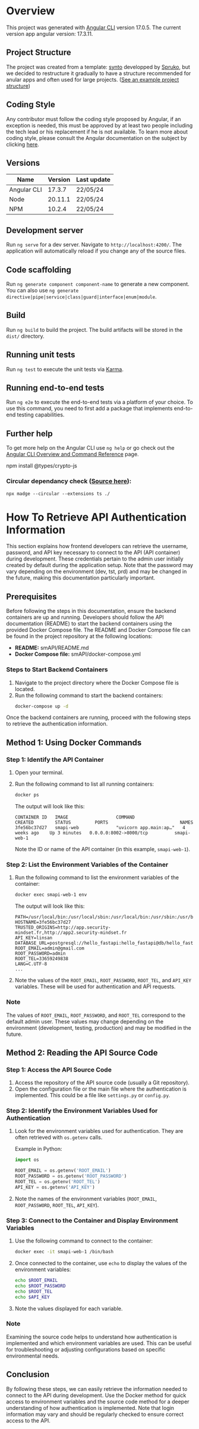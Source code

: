 # Overview

This project was generated with [Angular CLI](https://github.com/angular/angular-cli) version 17.0.5. The current version app angular version: 17.3.11.

## Project Structure

The project was created from a template: [synto](https://preview.themeforest.net/item/synto-angular-tailwind-admin-dashboard-template/full_screen_preview/48610235) developped by [Spruko](https://spruko.com/index.html), but we decided to restructure it gradually to have a structure recommended for anular apps and often used for large projects. ([See an example project structure](https://github.com/dialloi659/angular/wiki/Recommended-Angular-Project-Structure-for-Large-Projects))

## Coding Style

Any contributor must follow the coding style proposed by Angular, if an exception is needed, this must be approved by at least two people including the tech lead or his replacement if he is not available. To learn more about coding style, please consult the Angular documentation on the subject by clicking [here](https://angular.dev/style-guide).

## Versions

| Name        | Version | Last update |
| ----------- | ------- | ----------- |
| Angular CLI | 17.3.7  | 22/05/24    |
| Node        | 20.11.1 | 22/05/24    |
| NPM         | 10.2.4  | 22/05/24    |

## Development server

Run `ng serve` for a dev server. Navigate to `http://localhost:4200/`. The application will automatically reload if you change any of the source files.

## Code scaffolding

Run `ng generate component component-name` to generate a new component. You can also use `ng generate directive|pipe|service|class|guard|interface|enum|module`.

## Build

Run `ng build` to build the project. The build artifacts will be stored in the `dist/` directory.

## Running unit tests

Run `ng test` to execute the unit tests via [Karma](https://karma-runner.github.io).

## Running end-to-end tests

Run `ng e2e` to execute the end-to-end tests via a platform of your choice. To use this command, you need to first add a package that implements end-to-end testing capabilities.

## Further help

To get more help on the Angular CLI use `ng help` or go check out the [Angular CLI Overview and Command Reference](https://angular.io/cli) page.

npm install @types/crypto-js

### Circular dependancy check ([Source here](https://stackoverflow.com/questions/78478974/angular-import-based-on-index-ts-causes-error-typeerror-cannot-read-properti)):

`npx madge --circular --extensions ts ./`

# How To Retrieve API Authentication Information

This section explains how frontend developers can retrieve the username, password, and API key necessary to connect to the API (API container) during development. These credentials pertain to the admin user initially created by default during the application setup. Note that the password may vary depending on the environment (dev, tst, prd) and may be changed in the future, making this documentation particularly important.

## Prerequisites

Before following the steps in this documentation, ensure the backend containers are up and running. Developers should follow the API documentation (README) to start the backend containers using the provided Docker Compose file. The README and Docker Compose file can be found in the project repository at the following locations:

- **README:** smAPI/README.md
- **Docker Compose file:** smAPI/docker-compose.yml

### Steps to Start Backend Containers

1. Navigate to the project directory where the Docker Compose file is located.
2. Run the following command to start the backend containers:
   ```sh
   docker-compose up -d
   ```

Once the backend containers are running, proceed with the following steps to retrieve the authentication information.

## Method 1: Using Docker Commands

### Step 1: Identify the API Container

1. Open your terminal.
2. Run the following command to list all running containers:

   ```sh
   docker ps
   ```

   The output will look like this:

   ```plaintext
   CONTAINER ID   IMAGE                  COMMAND                  CREATED        STATUS         PORTS                           NAMES
   3fe56bc37d27   smapi-web              "uvicorn app.main:ap…"   4 weeks ago    Up 3 minutes   0.0.0.0:8002->8000/tcp          smapi-web-1
   ```

   Note the ID or name of the API container (in this example, `smapi-web-1`).

### Step 2: List the Environment Variables of the Container

1. Run the following command to list the environment variables of the container:

   ```sh
   docker exec smapi-web-1 env
   ```

   The output will look like this:

   ```plaintext
   PATH=/usr/local/bin:/usr/local/sbin:/usr/local/bin:/usr/sbin:/usr/bin:/sbin:/bin
   HOSTNAME=3fe56bc37d27
   TRUSTED_ORIGINS=http://app.security-mindset.fr,http://app2.security-mindset.fr
   API_KEY=linsan
   DATABASE_URL=postgresql://hello_fastapi:hello_fastapi@db/hello_fastapi_dev
   ROOT_EMAIL=admin@gmail.com
   ROOT_PASSWORD=admin
   ROOT_TEL=33659249838
   LANG=C.UTF-8
   ...
   ```
2. Note the values of the `ROOT_EMAIL`, `ROOT_PASSWORD`, `ROOT_TEL`, and `API_KEY` variables. These will be used for authentication and API requests.

### Note

The values of `ROOT_EMAIL`, `ROOT_PASSWORD`, and `ROOT_TEL` correspond to the default admin user. These values may change depending on the environment (development, testing, production) and may be modified in the future.

## Method 2: Reading the API Source Code

### Step 1: Access the API Source Code

1. Access the repository of the API source code (usually a Git repository).
2. Open the configuration file or the main file where the authentication is implemented. This could be a file like `settings.py` or `config.py`.

### Step 2: Identify the Environment Variables Used for Authentication

1. Look for the environment variables used for authentication. They are often retrieved with `os.getenv` calls.

   Example in Python:

   ```python
   import os

   ROOT_EMAIL = os.getenv('ROOT_EMAIL')
   ROOT_PASSWORD = os.getenv('ROOT_PASSWORD')
   ROOT_TEL = os.getenv('ROOT_TEL')
   API_KEY = os.getenv('API_KEY')
   ```
2. Note the names of the environment variables (`ROOT_EMAIL`, `ROOT_PASSWORD`, `ROOT_TEL`, `API_KEY`).

### Step 3: Connect to the Container and Display Environment Variables

1. Use the following command to connect to the container:

   ```sh
   docker exec -it smapi-web-1 /bin/bash
   ```
2. Once connected to the container, use `echo` to display the values of the environment variables:

   ```sh
   echo $ROOT_EMAIL
   echo $ROOT_PASSWORD
   echo $ROOT_TEL
   echo $API_KEY
   ```
3. Note the values displayed for each variable.

### Note

Examining the source code helps to understand how authentication is implemented and which environment variables are used. This can be useful for troubleshooting or adjusting configurations based on specific environmental needs.

## Conclusion

By following these steps, we can easily retrieve the information needed to connect to the API during development. Use the Docker method for quick access to environment variables and the source code method for a deeper understanding of how authentication is implemented. Note that login information may vary and should be regularly checked to ensure correct access to the API.
